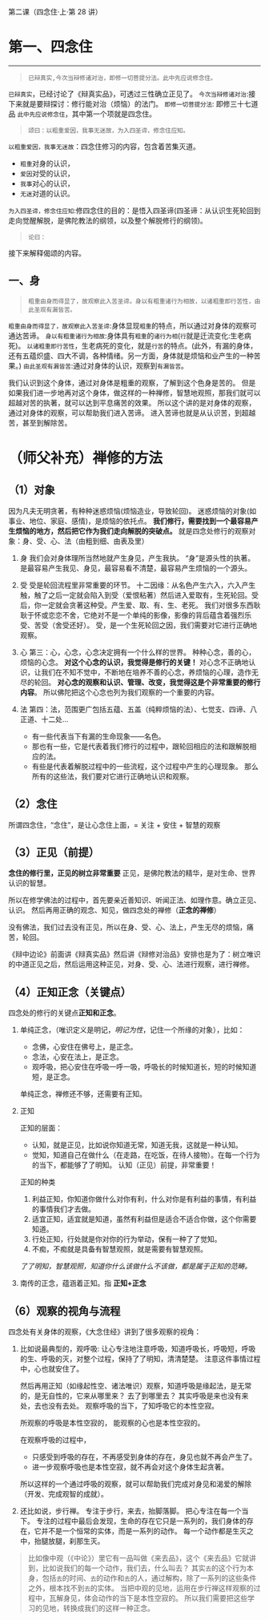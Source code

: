 第二课（四念住·上·第 28 讲）

# 第一、四念住

---

> `已辩真实,今次当辩修诸对治，即修一切菩提分法。此中先应说修念住。`

`已辩真实`，已经讨论了《辩真实品》，可透过三性确立正见了。
`今次当辩修诸对治`:接下来就是要辩探讨：修行能对治（烦恼）的法门。
`即修一切菩提分法`: 即修三十七道品
`此中先应说修念住`，其中第一个项就是四念住。

> `颂曰：以粗重爱因，我事无迷故，为入四圣谛，修念住应知。`

`以粗重爱因，我事无迷故`：四念住修习的内容，包含着苦集灭道。

- `粗重`对身的认识，
- `爱因`对受的认识，
- `我事`对心的认识，
- `无迷`对道的认识。

`为入四圣谛，修念住应知`:修四念住的目的：是悟入四圣谛(四圣谛：从认识生死轮回到走向觉醒解脱，是佛陀教法的纲领，以及整个解脱修行的纲领)。

> `论曰：`

接下来解释偈颂的内容。

## 一、身

> `粗重由身而得显了，故观察此入苦圣谛。身以有粗重诸行为相故，以诸粗重即行苦性，由此圣观有漏皆苦。`

`粗重由身而得显了，故观察此入苦圣谛`:身体显现`粗重`的特点，所以通过对身体的观察可通达苦谛。
`身以有粗重诸行为相故`:身体具有`粗重`的`诸行为相`(`行`就是迁流变化:生老病死)。
`以诸粗重即行苦性`，生老病死的变化，就是`行苦`的特点。(此外，有漏的身体，还有五蕴炽盛、四大不调，各种情绪。另一方面，身体就是烦恼和业产生的一种苦果。)
`由此圣观有漏皆苦`:通过对身体的认识，观察到`有漏皆苦`。

我们认识到这个身体，通过对身体是粗重的观察，了解到这个色身是苦的。
但是如果我们进一步地再对这个身体，做这样的一种禅修，智慧地观照，那我们就可以超越对苦的执著，就可以达到平息痛苦的效果。
所以这个讲的是对身体的观察，通过对身体的观察，可以帮助我们进入苦谛。
进入苦谛也就是从认识苦，到超越苦，甚至到解除苦。

# （师父补充）禅修的方法

## （1）对象

因为凡夫无明贪著，有种种迷惑烦恼(烦恼造业，导致轮回)。
迷惑烦恼的对象(如事业、地位、家庭、感情)，是烦恼的依托点。
**我们修行，需要找到一个最容易产生烦恼的地方，然后把它作为我们走向解脱的突破点。**
就是四念处修行的观察对象：身、受、心、法（由粗到细、由表及里）

1. 身
   我们会对身体理所当然地就产生身见，产生我执。
   “身”是源头性的执著。是最容易产生我见、身见，最容易看不清楚，最容易产生烦恼的一个源头。

2. 受
   受是轮回流程里非常重要的环节。
   十二因缘：从名色产生六入，六入产生触，触了之后一定就会陷入到受（爱恨粘著）然后进入爱取有，生死轮回。受后，你一定就会贪著这种受。产生爱、取、有、生、老死。
   我们对很多东西耿耿于怀或恋恋不舍，它绝对不是一个单纯的影像，影像的背后蕴含着强烈乐受、苦受（舍受还好）。
   受，是一个生死轮回之因，我们需要对它进行正确地观察。

3. 心
   第三：心，心念，心念决定拥有一个什么样的世界。
   种种心念，善的心，烦恼的心念。
   **对这个心念的认识，我觉得是修行的关键！**
   对心念不正确地认识，让我们在不知不觉中，不断地在培养不善的心念，养烦恼的心理，造作无尽的轮回。
   **对心念的观察和认识、管理、改变，我觉得这是个非常重要的修行内容**。
   所以佛陀把这个心念也列为我们观察的一个重要的内容。

4. 法
   第四：法，范围更广包括五蕴、五盖（纯粹烦恼的法）、七觉支、四谛、八正道、十二处...
   - 有一些代表当下有漏的生命现象——名色。
   - 那也有一些，它是代表着我们修行的过程中，跟轮回相应的法和跟解脱相应的法。
   - 有些是代表着解脱过程中的一些流程，这个过程中产生的心理现象。
     那么所有的这些法，我们要对它进行正确地认识和观察。

## （2）念住

所谓四念住，“念住”，是让心念住上面，= 关注 + 安住 + 智慧的观察

## （3）正见（前提）

**念住的修行里，正见的树立非常重要**
正见，是佛陀教法的精华，是对生命、世界认识的智慧。

所以在修学佛法的过程中，首先要亲近善知识、听闻正法、如理作意。确立正见、认识。
然后再用正确的观念、知见，做四念处的禅修（**正念的禅修**）

没有佛法，我们过去没有正见，所以在身、受、心、法上，产生无尽的烦恼，痛苦，轮回。

《辩中边论》前面讲《辩真实品》然后讲《辩修对治品》安排也是为了：树立唯识的中道正见之后，然后运用这种正见，对身、受、心、法进行观察，进行禅修。

## （4）正知正念（关键点）

四念处的修行的关键点**正知和正念**。

1.  单纯正念，（唯识定义是明记，_明记为性_，记住一个所缘的对象），比如：

    - 念佛，心安住在佛号上，是正念。
    - 念法，心安在法上，是正念。
    - 观呼吸，把心安住在呼吸一呼一吸，呼吸长的时候知道长，短的时候知道短，是正念。

    单纯正念，禅修还不够，还需要有正知。

2.  正知

    正知的层面：

    - 认知，就是正见，比如说你知道无常，知道无我，这就是一种认知。
    - 觉知，知道自己在做什么（在走路，在吃饭，在待人接物）。在每一个行为的当下，都能够了了明知。
      认知（正见）前提，非常重要！

    正知的种类

    1.  利益正知，你知道你做什么对你有利，什么对你是有利益的事情，有利益的事情我们才去做。
    2.  适宜正知，适宜就是知道，虽然有利益但是适合不适合你做，这个你需要知道。
    3.  行处正知，行处就是你对你的行为举动，保有一种了了觉知。
    4.  不痴，不痴就是具备有智慧观照，就是需要有智慧观照。

    _了了明知，智慧观照，知道你什么该做什么不该做，都是属于正知的范畴。_

3.  南传的正念，蕴涵着正知。指 **正知+正念**

## （6）观察的视角与流程

四念处有关身体的观察，《大念住经》讲到了很多观察的视角：

1.  比如说最典型的，观呼吸:
    让心专注地注意呼吸，知道呼吸长，呼吸短，呼吸的生、呼吸的灭，对整个过程，保持了了明知，清清楚楚。
    注意这件事情过程中，心也就安住了。

    然后再用正知（如缘起性空、诸法唯识）观察，知道呼吸是缘起法，是无常的，是无自性的，它来从哪里来？ 去了到哪里去？
    其实呼吸是来也没有来处，去也没有去处。 观察呼吸的当下，了知呼吸它的本性空寂。

    所观察的呼吸是本性空寂的，
    能观察的心也是本性空寂的。

    在观察呼吸的过程中，

    - 只感受到呼吸的存在，不再感受到身体的存在，身见也就不再会产生了。
    - 进一步观察呼吸也是本性空寂，就不再会对这个身体生起贪著。

    所以这样的一个通过呼吸的观察，就可以帮助我们完成对身见和渴爱的解除（开发、完成观智的成就）。

2.  还比如说，步行禅。
    专注于步行，来去，抬脚落脚。
    把心专注在每一个当下。
    专注的过程中最后会发现，生命的存在它只是一系列的，我们身体的存在，它并不是一个恒常的实体，而是一系列的动作。
    每一个动作都是生灭之中，抬腿放腿，刹那生灭。

> 比如像中观（《中论》）里它有一品叫做《来去品》，这个《来去品》它就讲到，比如说我们的每一个动作，我们去，什么叫去？
> 其实`去`的这个行为本身，包括`去`的时间、`去`的动作和`去`的人，通过解构，除了一系列的这些条件之外，根本找不到`去`的实体。
> 当把中观的见地，运用在步行禅这样观察的过程中，瓦解身见，体会动作的当下是本性空寂的。
> 所以我们需要把这些学习的见地，转换成我们的这样一种正念。
